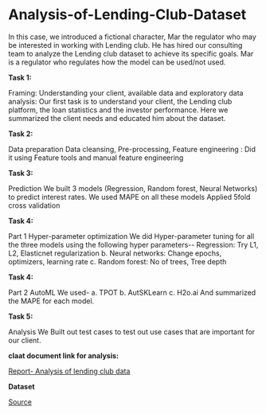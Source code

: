 # Analysis-of-Lending-Club-Dataset

In this case, we introduced a fictional character, Mar the regulator who may be interested in working with Lending club. He has hired our consulting team to analyze the Lending club dataset to achieve its specific goals. Mar is a regulator who regulates how the model can be used/not used.

**Task 1:**

Framing: Understanding your client, available data and exploratory data analysis: Our first task is to understand your client, the Lending club platform, the loan statistics and the investor performance. Here we summarized the client needs and educated him about the dataset.

**Task 2:**

Data preparation Data cleansing, Pre-processing, Feature engineering : Did it using Feature tools and manual feature engineering

**Task 3:**

Prediction We built 3 models (Regression, Random forest, Neural Networks) to predict interest rates. We used MAPE on all these models Applied 5fold cross validation

**Task 4:**

Part 1 Hyper-parameter optimization We did Hyper-parameter tuning for all the three models using the following hyper parameters-- Regression: Try L1, L2, Elasticnet regularization b. Neural networks: Change epochs, optimizers, learning rate c. Random forest: No of trees, Tree depth

**Task 4:**

Part 2 AutoML We used- a. TPOT b. AutSKLearn c. H2o.ai
And summarized the MAPE for each model.

**Task 5:**

Analysis We Built out test cases to test out use cases that are important for our client. 

**claat document link for analysis:**

<a href ="https://docs.google.com/document/d/18CjQeZKqqHK9gusSjen6zibELeFaEFM_ACZmdYRCycY/edit#"> Report- Analysis of lending club data </a>

**Dataset**

<a href ="https://www.kaggle.com/wendykan/lending-club-loan-data"> Source </a>

